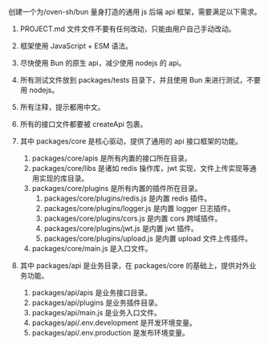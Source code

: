 创建一个为/oven-sh/bun 量身打造的通用 js 后端 api 框架，需要满足以下需求。

1. PROJECT.md 文件文件不要有任何改动，只能由用户自己手动改动。
2. 框架使用 JavaScript + ESM 语法。
3. 尽快使用 Bun 的原生 api，减少使用 nodejs 的 api。
4. 所有测试文件放到 packages/tests 目录下，并且使用 Bun 来进行测试，不要用 nodejs。
5. 所有注释，提示都用中文。
6. 所有的接口文件都要被 createApi 包裹。
7. 其中 packages/core 是核心驱动，提供了通用的 api 接口框架的功能。

    1. packages/core/apis 是所有内置的接口所在目录。
    2. packages/core/libs 是诸如 redis 操作库，jwt 实现，文件上传实现等通用实现的库目录。
    3. packages/core/plugins 是所有内置的插件所在目录。
        1. packages/core/plugins/redis.js 是内置 redis 插件。
        2. packages/core/plugins/logger.js 是内置 logger 日志插件。
        3. packages/core/plugins/cors.js 是内置 cors 跨域插件。
        4. packages/core/plugins/jwt.js 是内置 jwt 插件。
        5. packages/core/plugins/upload.js 是内置 upload 文件上传插件。
    4. packages/core/main.js 是入口文件。

8. 其中 packages/api 是业务目录，在 packages/core 的基础上，提供对外业务功能。
    1. packages/api/apis 是业务接口目录。
    2. packages/api/plugins 是业务插件目录。
    3. packages/api/main.js 是业务入口文件。
    4. packages/api/.env.development 是开发环境变量。
    5. packages/api/.env.production 是发布环境变量。
